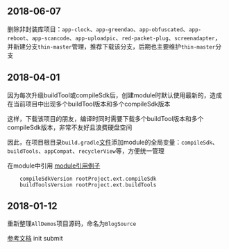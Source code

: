 ## 2018-06-07
删除非封装库项目：`app-clock`、`app-greendao`、`app-obfuscated`、`app-reboot`、`app-scancode`、`app-uploadpic`、`red-packet-plug`、`screenadapter`，并新建分支`thin-master`管理，推荐下载该分支，后期也主要维护`thin-master`分支

## 2018-04-01
因为每次升级buildTool或compileSdk后，创建module时默认使用最新的，造成在当前项目中出现多个buildTool版本和多个compileSdk版本

这样，下载该项目的朋友，编译时同时需要下载多个buildTool版本和多个compileSdk版本，非常不友好且浪费硬盘空间

因此，在项目根目录`build.gradle`[文件](/build.gradle)添加module的全局变量：`compileSdk`、`buildTools`、`appCompat`、`recyclerView`等，方便统一管理

在module中引用 [module引用例子](app/build.gradle)

```
    compileSdkVersion rootProject.ext.compileSdk
    buildToolsVersion rootProject.ext.buildTools
```

## 2018-01-12
重新整理`AllDemos`项目源码，命名为`BlogSource`

[参考文档](/screenshot/README.md)
init submit
